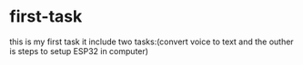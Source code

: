 # first-task
this is my first task it include two tasks:(convert voice to text and the outher is steps to setup ESP32 in computer)
